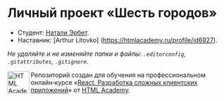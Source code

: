 # Личный проект «Шесть городов»

* Студент: [Натали Эрбет](https://up.htmlacademy.ru/react/13/user/998653).
* Наставник: [Arthur Litovko] (https://htmlacademy.ru/profile/id6927).

_Не удаляйте и не изменяйте папки и файлы:_
_`.editorconfig`, `.gitattributes`, `.gitignore`._

<a href="https://htmlacademy.ru/intensive/react"><img align="left" width="50" height="50" title="HTML Academy" src="https://up.htmlacademy.ru/static/img/intensive/react/logo-for-github.png"></a>

Репозиторий создан для обучения на профессиональном онлайн‑курсе «[React. Разработка сложных клиентских приложений](https://htmlacademy.ru/intensive/react)» от [HTML Academy](https://htmlacademy.ru).
